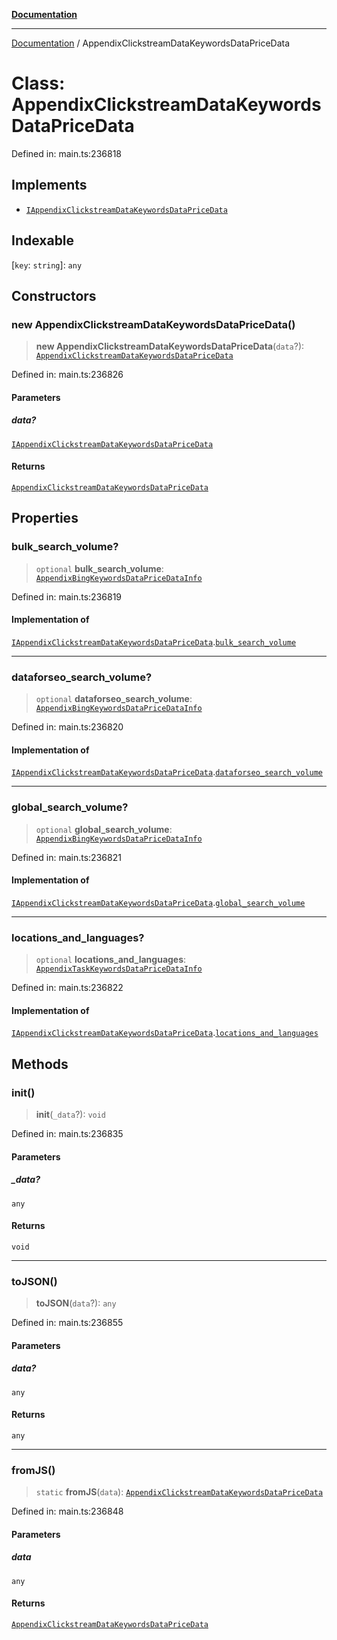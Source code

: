 [**Documentation**](../README.md)

***

[Documentation](../README.md) / AppendixClickstreamDataKeywordsDataPriceData

# Class: AppendixClickstreamDataKeywordsDataPriceData

Defined in: main.ts:236818

## Implements

- [`IAppendixClickstreamDataKeywordsDataPriceData`](../interfaces/IAppendixClickstreamDataKeywordsDataPriceData.md)

## Indexable

\[`key`: `string`\]: `any`

## Constructors

### new AppendixClickstreamDataKeywordsDataPriceData()

> **new AppendixClickstreamDataKeywordsDataPriceData**(`data`?): [`AppendixClickstreamDataKeywordsDataPriceData`](AppendixClickstreamDataKeywordsDataPriceData.md)

Defined in: main.ts:236826

#### Parameters

##### data?

[`IAppendixClickstreamDataKeywordsDataPriceData`](../interfaces/IAppendixClickstreamDataKeywordsDataPriceData.md)

#### Returns

[`AppendixClickstreamDataKeywordsDataPriceData`](AppendixClickstreamDataKeywordsDataPriceData.md)

## Properties

### bulk\_search\_volume?

> `optional` **bulk\_search\_volume**: [`AppendixBingKeywordsDataPriceDataInfo`](AppendixBingKeywordsDataPriceDataInfo.md)

Defined in: main.ts:236819

#### Implementation of

[`IAppendixClickstreamDataKeywordsDataPriceData`](../interfaces/IAppendixClickstreamDataKeywordsDataPriceData.md).[`bulk_search_volume`](../interfaces/IAppendixClickstreamDataKeywordsDataPriceData.md#bulk_search_volume)

***

### dataforseo\_search\_volume?

> `optional` **dataforseo\_search\_volume**: [`AppendixBingKeywordsDataPriceDataInfo`](AppendixBingKeywordsDataPriceDataInfo.md)

Defined in: main.ts:236820

#### Implementation of

[`IAppendixClickstreamDataKeywordsDataPriceData`](../interfaces/IAppendixClickstreamDataKeywordsDataPriceData.md).[`dataforseo_search_volume`](../interfaces/IAppendixClickstreamDataKeywordsDataPriceData.md#dataforseo_search_volume)

***

### global\_search\_volume?

> `optional` **global\_search\_volume**: [`AppendixBingKeywordsDataPriceDataInfo`](AppendixBingKeywordsDataPriceDataInfo.md)

Defined in: main.ts:236821

#### Implementation of

[`IAppendixClickstreamDataKeywordsDataPriceData`](../interfaces/IAppendixClickstreamDataKeywordsDataPriceData.md).[`global_search_volume`](../interfaces/IAppendixClickstreamDataKeywordsDataPriceData.md#global_search_volume)

***

### locations\_and\_languages?

> `optional` **locations\_and\_languages**: [`AppendixTaskKeywordsDataPriceDataInfo`](AppendixTaskKeywordsDataPriceDataInfo.md)

Defined in: main.ts:236822

#### Implementation of

[`IAppendixClickstreamDataKeywordsDataPriceData`](../interfaces/IAppendixClickstreamDataKeywordsDataPriceData.md).[`locations_and_languages`](../interfaces/IAppendixClickstreamDataKeywordsDataPriceData.md#locations_and_languages)

## Methods

### init()

> **init**(`_data`?): `void`

Defined in: main.ts:236835

#### Parameters

##### \_data?

`any`

#### Returns

`void`

***

### toJSON()

> **toJSON**(`data`?): `any`

Defined in: main.ts:236855

#### Parameters

##### data?

`any`

#### Returns

`any`

***

### fromJS()

> `static` **fromJS**(`data`): [`AppendixClickstreamDataKeywordsDataPriceData`](AppendixClickstreamDataKeywordsDataPriceData.md)

Defined in: main.ts:236848

#### Parameters

##### data

`any`

#### Returns

[`AppendixClickstreamDataKeywordsDataPriceData`](AppendixClickstreamDataKeywordsDataPriceData.md)
